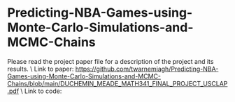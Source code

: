 # Predicting-NBA-Games-using-Monte-Carlo-Simulations-and-MCMC-Chains
Please read the project paper file for a description of the project and its results. \\
Link to paper: https://github.com/twarnemiagh/Predicting-NBA-Games-using-Monte-Carlo-Simulations-and-MCMC-Chains/blob/main/DUCHEMIN_MEADE_MATH341_FINAL_PROJECT_USCLAP.pdf \\
Link to code: 

